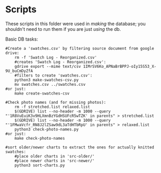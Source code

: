# Scripts

These scripts in this folder were used in *making* the database; you shouldn't need to run them if you are just *using* the db.

Basic DB tasks:

```
#Create a 'swatches.csv' by filtering source document from google drive:
	rm -f 'Swatch Log - Reorganized.csv'
	#creates 'Swatch Log - Reorganized.csv':
	gdrive export --mime text/csv 1IMrSV6Ko_APNaBrBPPJ-oIy15S53_X-9U_buCmDyZfA
	#filters to create 'swatches.csv':
	python3 make-swatches-csv.py
	mv swatches.csv ../swatches.csv
#or just:
	make create-swatches-csv
```


```
#Check photo names (and for missing photos):
	rm -f stretched.list relaxed.list
	$(GDRIVE) list --no-header -m 1000 --query "'1R8VuEuiK3v9HLXmnBzYGdHSUFcR5wTZK' in parents" > stretched.list
	$(GDRIVE) list --no-header -m 1000 --query "'1FMwaVcfr_RN8J2lZSaw9dL3aTdHTbRpU' in parents" > relaxed.list
	python3 check-photo-names.py
#or just:
	make check-photo-names
```

```
#sort older/newer charts to extract the ones for actually knitted swatches:
	#place older charts in 'src-older/'
	#place newer charts in 'src-newer/'
	python3 sort-charts.py
```
